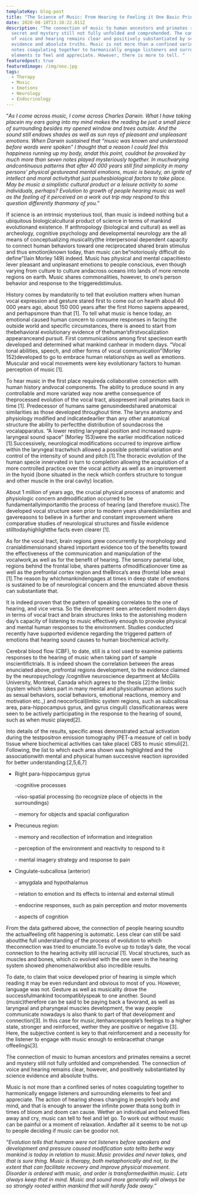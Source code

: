 ```yaml
---
templateKey: blog-post
title: "The Science of Music: From Hearing to Feeling it One Basic Principle "
date: 2020-08-10T13:10:22.011Z
description: "The connection of music to human ancestors and primates remains a
  secret and mystery still not fully unfolded and comprehended. The connection
  of voice and hearing remains clear and positively substantiated by science
  evidence and absolute truths. Music is not more than a confined series of
  notes coagulating together to harmonically engage listeners and surrounding
  elements to feel and appreciate. However, there is more to tell. "
featuredpost: true
featuredimage: /img/ooo.jpg
tags:
  - Therapy
  - Music
  - Emotions
  - Neurology
  - Endocrinology
---
```

“*As I come across music, I come across Charles Darwin. What I have taking placein my ears going into my mind makes the reading be just a small piece of surrounding besides my opened window and trees outside. And the sound still endows shades as well as sun rays of pleasant and unpleasant emotions. When Darwin sustained that “music was known and understood before words were spoken” I thought that a reason I could feel this happiness running up my body, andat this point, couldnot be provoked by much more than seven notes played mysteriously together. In muchvarying andcontinuous patterns that after 40 000 years still find simplicity in many persons’ physical gestureand mental emotions, music is beauty, an ignite of intellect and moral activitythat just pushesbiological factors to take place. May be music a simplistic cultural product or a leisure activity to some individuals, perhaps? Evolution to growth of people hearing music as well as the feeling of it perceived on a work out trip may respond to this question differently thanmany of you.”*

If science is an intrinsic mysterious tool, than music is indeed nothing but a ubiquitous biologicalcultural product of science in terms of mankind evolutionand existence. If anthropology (biological and cultural) as well as archeology, cognitive psychology and developmental neurology are the all means of conceptualizing musicality(the interpersonal dependent capacity to connect human behaviors toward one reciprocated shared brain stimulus and thus emotion)known today, than music can be“notoriously difficult do define”(Iain Morley 149) indeed.       Music has physical and mental capacitiesto lever pleasant and unpleasant emotions to people conscious, even though varying from culture to culture andacross oceans into lands of more remote regions on earth. Music shares commonalities, however, to one’s person behavior and response to the triggeredstimulus.

History comes by mandatorily to tell that evolution matters when human vocal expression and gesture stared first to come out on hearth about 40 000 years ago, about 150 000 years after the first Homo sapiens appeared, and perhapsmore than that \[1]. To tell what music is hence today, an emotional caused human concern to consume responses in facing the outside world and specific circumstances, there is aneed to start from thebehavioral evolutionary evidence of thehuman’sfirstvocalization appearanceand pursuit.                                               First communications among first specieson earth developed and determined what mankind canhear in modern days. “Vocal tonal abilities, speech, and other forms of vocal communication”(Morley 152)developed to go to embrace human relationships as well as emotions. Muscular and vocal movements were key evolutionary factors to human perception of music \[1].

To hear music in the first place requireda collaborative connection with human history andvocal components. The ability to produce sound in any controllable and more variated way now arethe consequence of theprocessed evolution of the vocal tract, alsopresent inall primates back in time \[1]. Predecessor of humans same genusindeedshared anatomical similarities as those developed throughout time. The larynx anatomy and physiology modified and indicatedearlier than any other anatomical structure the ability to perfectthe distribution of soundacross the vocalapparatus. “A lower resting laryngeal position and increased supra-laryngeal sound space” (Morley 153)were the earlier modification noticed \[1].Successively, neurological modifications occurred to improve airflow within the laryngeal tractwhich allowed a possible potential variation and control of the intensity of sound and pitch \[1].The thoracic evolution of the human specie innervated in turn to completion allowing the acquisition of a more controlled practice over the vocal activity as well as an improvement in the hyoid (bone situated in the neck which confers structure to tongue and other muscle in the oral cavity) location.

About 1 million of years ago, the crucial physical process of anatomic and physiologic concern andmodification occurred to be fundamentallyimportantto the process of hearing (and therefore music).The developed vocal structure seen prior to modern years sharedsimilarities and gavereasons to believe in a further and constant improvement where comparative studies of neurological structures and fissile evidence stilltodayhighlightthe facts even clearer \[1].

As for the vocal tract, brain regions grew concurrently by morphology and cranialdimensionand shared important evidence too of the benefits toward the effectiveness of the communication and manipulation of the vocalwork,as well as for the benefit of hearing. The sensory parietal lobe, regions behind the frontal lobe, shares patterns ofmodificationover time as well as the prefrontal cortex region and theBroca’s area (frontal lobe area) \[1].The reason by whichmankindengages at times in deep state of emotions is sustained to be of neurological concern and the enunciated above thesis can substantiate that.

It is indeed proven that the pattern of speaking correlates to the one of hearing, and vice versa. So the development seen antecedent modern days in terms of vocal tract and brain structures links to the astonishing modern day’s capacity of listening to music effectively enough to provoke physical and mental human responses to the environment. Studies conducted recently have supported evidence regarding the triggered pattern of emotions that hearing sound causes to human biochemical activity. 

Cerebral blood flow (CBF), to date, still is a tool used to examine patients responses to the hearing of music when taking part of sample inscientifictrials. It is indeed shown the correlation between the areas enunciated above, prefrontal regions development, to the evidence claimed by the neuropsychology /cognitive neuroscience department at McGills University, Montreal, Canada which agrees to the thesis \[2]:the limbic (system which takes part in many mental and physicalhuman actions such as sexual behaviors, social behaviors, emotional reactions, memory and motivation etc.,) and neocortical(limbic system regions, such as subcallosa area, para-hippocampus gyrus, and gyrus cinguli) classificationareas were seen to be actively participating in the response to the hearing of sound, such as when music played\[2].

Into details of the results, specific areas demonstrated actual activation during the testpositron emission tomography (PET-a measure of cell in body tissue where biochemical activities can take place) CBS to music stimuli\[2]. Following, the list to which each area shown was highlighted and the associationwith mental and physical human successive reaction isprovided for better understanding:\[2,5,6,7]

* Right para-hippocampus gyrus

  \-cognitive processes

  \-viso-spatial processing (to recognize place of objects in the surroundings)

  \- memory for objects and spacial configuration
* Precuneus region:

  \- memory and recollection of information and integration

  \- perception of the environment and reactivity to respond to it

  \- mental imagery strategy and response to pain
* Cingulate-subcallosa (anterior)

  \- amygdala and hypothalamus

  \- relation to emotion and its effects to internal and external stimuli

  \- endocrine responses, such as pain perception and motor movements

  \- aspects of cognition



From the data gathered above, the connection of people hearing soundto the actualfeeling ofit happening is automatic. Less clear can still be said aboutthe full understanding of the process of evolution to which theconnection was tried to enunciate.To evolve up to today’s date, the vocal connection to the hearing activity still iscrucial \[1]. Vocal structures, such as muscles and bones, which co evolved with the one seen in the hearing system showed phenomenalworkbut also incredible results.

To date, to claim that voice developed prior of hearing is simple which reading it may be even redundant and obvious to most of you. However, language was not. Gesture as well as musicality drove the successfulmankind tocompatiblyspeak to one another. Sound (music)therefore can be said to be paying back a favorand, as well as laryngeal and pharyngeal muscles development, the way people communicate nowadays is also thank to part of that development and connection\[3]. In this case for music,itenhancespeople’s feelings to a higher state, stronger and reinforced, wether they are positive or negative \[3]. Here, the subjective content is key to that reinforcement and a necessity for the listener to engage with music enough to embracethat change offeelings\[3].

The connection of music to human ancestors and primates remains a secret and mystery still not fully unfolded and comprehended. The connection of voice and hearing remains clear, however, and positively substantiated by science evidence and absolute truths.

Music is not more than a confined series of notes coagulating together to harmonically engage listeners and surrounding elements to feel and appreciate. The action of hearing shows changing in people’s body and mind, and that is enough to answer the infinite power thata song both in times of bloom and doom can cause. Wether an individual and beloved flies away and cry, music can tell to feel and let go. To work out without music can be painful or a moment of relaxation. Andafter all it seems to be not up to people deciding if music can be goodor not.

“*Evolution tells that humans were not listeners before speakers and development and pressure caused modification soto tellto bethe way mankind is today in relation to music.Music provides and never takes, and that is sure thing. Music is therapy, both metaphorically and not, to the extent that can facilitate recovery and improve physical movement. Disorder is ordered with music, and order is transformedwithin music. Lets always keep that in mind. Music and sound more generally will always be so strongly rooted within mankind that will hardly fade away.”*